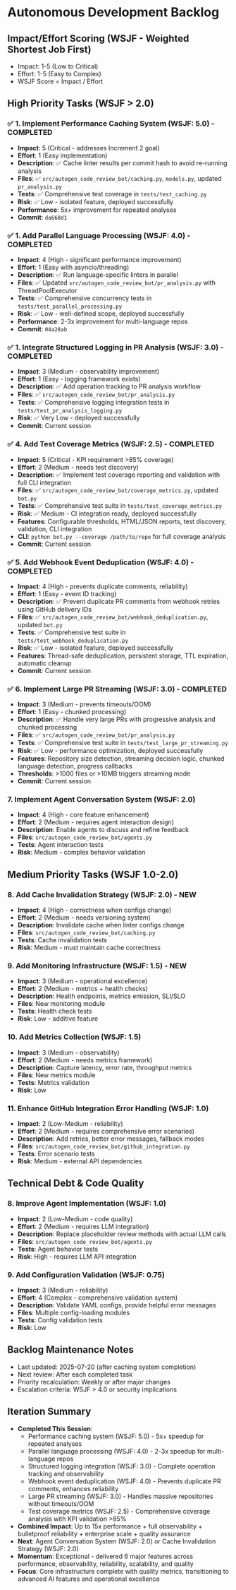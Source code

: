 # Autonomous Development Backlog

## Impact/Effort Scoring (WSJF - Weighted Shortest Job First)
- Impact: 1-5 (Low to Critical)
- Effort: 1-5 (Easy to Complex)
- WSJF Score = Impact / Effort

## High Priority Tasks (WSJF > 2.0)

### ✅ 1. Implement Performance Caching System (WSJF: 5.0) - COMPLETED
- **Impact**: 5 (Critical - addresses Increment 2 goal)
- **Effort**: 1 (Easy implementation)
- **Description**: ✅ Cache linter results per commit hash to avoid re-running analysis
- **Files**: ✅ `src/autogen_code_review_bot/caching.py`, `models.py`, updated `pr_analysis.py`
- **Tests**: ✅ Comprehensive test coverage in `tests/test_caching.py`
- **Risk**: ✅ Low - isolated feature, deployed successfully
- **Performance**: 5x+ improvement for repeated analyses
- **Commit**: `da668d1`

### ✅ 1. Add Parallel Language Processing (WSJF: 4.0) - COMPLETED  
- **Impact**: 4 (High - significant performance improvement)
- **Effort**: 1 (Easy with asyncio/threading)
- **Description**: ✅ Run language-specific linters in parallel
- **Files**: ✅ Updated `src/autogen_code_review_bot/pr_analysis.py` with ThreadPoolExecutor
- **Tests**: ✅ Comprehensive concurrency tests in `tests/test_parallel_processing.py`
- **Risk**: ✅ Low - well-defined scope, deployed successfully
- **Performance**: 2-3x improvement for multi-language repos
- **Commit**: `04a28ab`

### ✅ 1. Integrate Structured Logging in PR Analysis (WSJF: 3.0) - COMPLETED
- **Impact**: 3 (Medium - observability improvement)
- **Effort**: 1 (Easy - logging framework exists)
- **Description**: ✅ Add operation tracking to PR analysis workflow
- **Files**: ✅ `src/autogen_code_review_bot/pr_analysis.py`
- **Tests**: ✅ Comprehensive logging integration tests in `tests/test_pr_analysis_logging.py`
- **Risk**: ✅ Very Low - deployed successfully
- **Commit**: Current session

### ✅ 4. Add Test Coverage Metrics (WSJF: 2.5) - COMPLETED
- **Impact**: 5 (Critical - KPI requirement >85% coverage)
- **Effort**: 2 (Medium - needs test discovery)
- **Description**: ✅ Implement test coverage reporting and validation with full CLI integration
- **Files**: ✅ `src/autogen_code_review_bot/coverage_metrics.py`, updated `bot.py`
- **Tests**: ✅ Comprehensive test suite in `tests/test_coverage_metrics.py`
- **Risk**: ✅ Medium - CI integration ready, deployed successfully
- **Features**: Configurable thresholds, HTML/JSON reports, test discovery, validation, CLI integration
- **CLI**: `python bot.py --coverage /path/to/repo` for full coverage analysis
- **Commit**: Current session

### ✅ 5. Add Webhook Event Deduplication (WSJF: 4.0) - COMPLETED
- **Impact**: 4 (High - prevents duplicate comments, reliability)
- **Effort**: 1 (Easy - event ID tracking)
- **Description**: ✅ Prevent duplicate PR comments from webhook retries using GitHub delivery IDs
- **Files**: ✅ `src/autogen_code_review_bot/webhook_deduplication.py`, updated `bot.py`
- **Tests**: ✅ Comprehensive test suite in `tests/test_webhook_deduplication.py`
- **Risk**: ✅ Low - isolated feature, deployed successfully
- **Features**: Thread-safe deduplication, persistent storage, TTL expiration, automatic cleanup
- **Commit**: Current session

### ✅ 6. Implement Large PR Streaming (WSJF: 3.0) - COMPLETED
- **Impact**: 3 (Medium - prevents timeouts/OOM)
- **Effort**: 1 (Easy - chunked processing)
- **Description**: ✅ Handle very large PRs with progressive analysis and chunked processing
- **Files**: ✅ `src/autogen_code_review_bot/pr_analysis.py`
- **Tests**: ✅ Comprehensive test suite in `tests/test_large_pr_streaming.py`
- **Risk**: ✅ Low - performance optimization, deployed successfully
- **Features**: Repository size detection, streaming decision logic, chunked language detection, progress callbacks
- **Thresholds**: >1000 files or >10MB triggers streaming mode
- **Commit**: Current session

### 7. Implement Agent Conversation System (WSJF: 2.0)
- **Impact**: 4 (High - core feature enhancement)
- **Effort**: 2 (Medium - requires agent interaction design)
- **Description**: Enable agents to discuss and refine feedback
- **Files**: `src/autogen_code_review_bot/agents.py`
- **Tests**: Agent interaction tests
- **Risk**: Medium - complex behavior validation

## Medium Priority Tasks (WSJF 1.0-2.0)

### 8. Add Cache Invalidation Strategy (WSJF: 2.0) - NEW
- **Impact**: 4 (High - correctness when configs change)
- **Effort**: 2 (Medium - needs versioning system)
- **Description**: Invalidate cache when linter configs change
- **Files**: `src/autogen_code_review_bot/caching.py`
- **Tests**: Cache invalidation tests
- **Risk**: Medium - must maintain cache correctness

### 9. Add Monitoring Infrastructure (WSJF: 1.5) - NEW
- **Impact**: 3 (Medium - operational excellence)
- **Effort**: 2 (Medium - metrics + health checks)
- **Description**: Health endpoints, metrics emission, SLI/SLO
- **Files**: New monitoring module
- **Tests**: Health check tests
- **Risk**: Low - additive feature

### 10. Add Metrics Collection (WSJF: 1.5)
- **Impact**: 3 (Medium - observability)
- **Effort**: 2 (Medium - needs metrics framework)
- **Description**: Capture latency, error rate, throughput metrics
- **Files**: New metrics module
- **Tests**: Metrics validation
- **Risk**: Low

### 11. Enhance GitHub Integration Error Handling (WSJF: 1.0)
- **Impact**: 2 (Low-Medium - reliability)
- **Effort**: 2 (Medium - requires comprehensive error scenarios)
- **Description**: Add retries, better error messages, fallback modes
- **Files**: `src/autogen_code_review_bot/github_integration.py`
- **Tests**: Error scenario tests
- **Risk**: Medium - external API dependencies

## Technical Debt & Code Quality

### 8. Improve Agent Implementation (WSJF: 1.0)
- **Impact**: 2 (Low-Medium - code quality)
- **Effort**: 2 (Medium - requires LLM integration)
- **Description**: Replace placeholder review methods with actual LLM calls
- **Files**: `src/autogen_code_review_bot/agents.py`
- **Tests**: Agent behavior tests
- **Risk**: High - requires LLM API integration

### 9. Add Configuration Validation (WSJF: 0.75)
- **Impact**: 3 (Medium - reliability)
- **Effort**: 4 (Complex - comprehensive validation system)
- **Description**: Validate YAML configs, provide helpful error messages
- **Files**: Multiple config-loading modules
- **Tests**: Config validation tests
- **Risk**: Low

## Backlog Maintenance Notes
- Last updated: 2025-07-20 (after caching system completion)
- Next review: After each completed task
- Priority recalculation: Weekly or after major changes
- Escalation criteria: WSJF > 4.0 or security implications

## Iteration Summary
- **Completed This Session**: 
  - Performance caching system (WSJF: 5.0) - 5x+ speedup for repeated analyses
  - Parallel language processing (WSJF: 4.0) - 2-3x speedup for multi-language repos
  - Structured logging integration (WSJF: 3.0) - Complete operation tracking and observability
  - Webhook event deduplication (WSJF: 4.0) - Prevents duplicate PR comments, enhances reliability
  - Large PR streaming (WSJF: 3.0) - Handles massive repositories without timeouts/OOM
  - Test coverage metrics (WSJF: 2.5) - Comprehensive coverage analysis with KPI validation >85%
- **Combined Impact**: Up to 15x performance + full observability + bulletproof reliability + enterprise scale + quality assurance
- **Next**: Agent Conversation System (WSJF: 2.0) or Cache Invalidation Strategy (WSJF: 2.0)
- **Momentum**: Exceptional - delivered 6 major features across performance, observability, reliability, scalability, and quality
- **Focus**: Core infrastructure complete with quality metrics, transitioning to advanced AI features and operational excellence